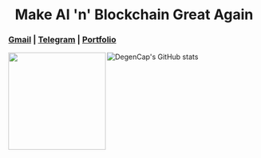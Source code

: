 <h1 align="center" font-weight="bold">
Make AI 'n' Blockchain Great Again<br/>

</h1>

### [Gmail](mailto:jay@chiral.ai) | [Telegram](https://t.me/degencap777) | [Portfolio](https://westchain.org)
![DegenCap's GitHub stats](https://github-readme-stats.vercel.app/api?username=degencap777\&bg_color=30,e96443,904e95\&title_color=fff\&text_color=fff)
<img align="left" height="195px" src="https://github-readme-stats.vercel.app/api/top-langs/?username=degencap777&layout=compact&theme=merko&count_private=true&hide=jupyter%20notebook,solidity,css,html&langs_count=8">
